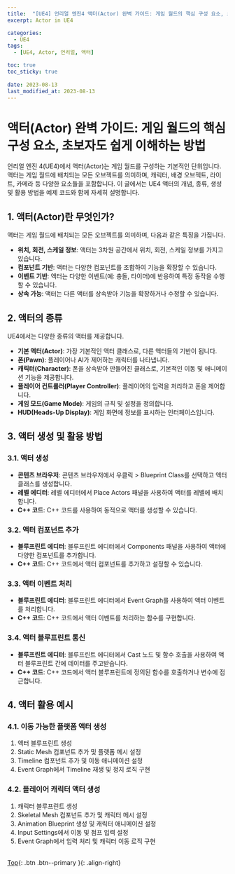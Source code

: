 ```yaml
---
title:  "[UE4] 언리얼 엔진4 액터(Actor) 완벽 가이드: 게임 월드의 핵심 구성 요소, 초보자도 쉽게 이해하는 방법"
excerpt: Actor in UE4

categories:
  - UE4
tags:
  - [UE4, Actor, 언리얼, 액터]

toc: true
toc_sticky: true
 
date: 2023-08-13
last_modified_at: 2023-08-13
---
```


# 액터(Actor) 완벽 가이드: 게임 월드의 핵심 구성 요소, 초보자도 쉽게 이해하는 방법

언리얼 엔진 4(UE4)에서 액터(Actor)는 게임 월드를 구성하는 기본적인 단위입니다. 액터는 게임 월드에 배치되는 모든 오브젝트를 의미하며, 캐릭터, 배경 오브젝트, 라이트, 카메라 등 다양한 요소들을 포함합니다. 이 글에서는 UE4 액터의 개념, 종류, 생성 및 활용 방법을 예제 코드와 함께 자세히 설명합니다.

## 1. 액터(Actor)란 무엇인가?

액터는 게임 월드에 배치되는 모든 오브젝트를 의미하며, 다음과 같은 특징을 가집니다.

* **위치, 회전, 스케일 정보**: 액터는 3차원 공간에서 위치, 회전, 스케일 정보를 가지고 있습니다.
* **컴포넌트 기반**: 액터는 다양한 컴포넌트를 조합하여 기능을 확장할 수 있습니다.
* **이벤트 기반**: 액터는 다양한 이벤트(예: 충돌, 타이머)에 반응하여 특정 동작을 수행할 수 있습니다.
* **상속 가능**: 액터는 다른 액터를 상속받아 기능을 확장하거나 수정할 수 있습니다.

## 2. 액터의 종류

UE4에서는 다양한 종류의 액터를 제공합니다.

* **기본 액터(Actor)**: 가장 기본적인 액터 클래스로, 다른 액터들의 기반이 됩니다.
* **폰(Pawn)**: 플레이어나 AI가 제어하는 캐릭터를 나타냅니다.
* **캐릭터(Character)**: 폰을 상속받아 만들어진 클래스로, 기본적인 이동 및 애니메이션 기능을 제공합니다.
* **플레이어 컨트롤러(Player Controller)**: 플레이어의 입력을 처리하고 폰을 제어합니다.
* **게임 모드(Game Mode)**: 게임의 규칙 및 설정을 정의합니다.
* **HUD(Heads-Up Display)**: 게임 화면에 정보를 표시하는 인터페이스입니다.

## 3. 액터 생성 및 활용 방법

### 3.1. 액터 생성

* **콘텐츠 브라우저**: 콘텐츠 브라우저에서 우클릭 > Blueprint Class를 선택하고 액터 클래스를 생성합니다.
* **레벨 에디터**: 레벨 에디터에서 Place Actors 패널을 사용하여 액터를 레벨에 배치합니다.
* **C++ 코드**: C++ 코드를 사용하여 동적으로 액터를 생성할 수 있습니다.

### 3.2. 액터 컴포넌트 추가

* **블루프린트 에디터**: 블루프린트 에디터에서 Components 패널을 사용하여 액터에 다양한 컴포넌트를 추가합니다.
* **C++ 코드**: C++ 코드에서 액터 컴포넌트를 추가하고 설정할 수 있습니다.

### 3.3. 액터 이벤트 처리

* **블루프린트 에디터**: 블루프린트 에디터에서 Event Graph를 사용하여 액터 이벤트를 처리합니다.
* **C++ 코드**: C++ 코드에서 액터 이벤트를 처리하는 함수를 구현합니다.

### 3.4. 액터 블루프린트 통신

* **블루프린트 에디터**: 블루프린트 에디터에서 Cast 노드 및 함수 호출을 사용하여 액터 블루프린트 간에 데이터를 주고받습니다.
* **C++ 코드**: C++ 코드에서 액터 블루프린트에 정의된 함수를 호출하거나 변수에 접근합니다.

## 4. 액터 활용 예시

### 4.1. 이동 가능한 플랫폼 액터 생성

1.  액터 블루프린트 생성
2.  Static Mesh 컴포넌트 추가 및 플랫폼 메시 설정
3.  Timeline 컴포넌트 추가 및 이동 애니메이션 설정
4.  Event Graph에서 Timeline 재생 및 정지 로직 구현

### 4.2. 플레이어 캐릭터 액터 생성

1.  캐릭터 블루프린트 생성
2.  Skeletal Mesh 컴포넌트 추가 및 캐릭터 메시 설정
3.  Animation Blueprint 생성 및 캐릭터 애니메이션 설정
4.  Input Settings에서 이동 및 점프 입력 설정
5.  Event Graph에서 입력 처리 및 캐릭터 이동 로직 구현
<br><br>

[Top](#){: .btn .btn--primary }{: .align-right}